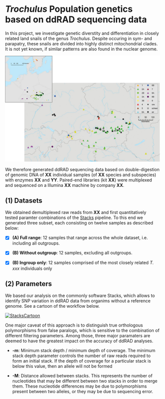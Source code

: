 # _Trochulus_ Population genetics based on ddRAD sequencing data

In this project, we investigate  genetic diverstity and differentiation in closely related land snails of the genus _Trochulus_. Despite occuring in sym- and parapatry, these snails are divided into highly distinct mitochondrial clades. It is not yet known, if similar patterns are also found in the nuclear genome.

[![geographic sample](images/eyu02302.jpeg)](https://academic.oup.com/mollus/article/80/4/371/1850286?login=true)

We therefore generated ddRAD sequencing data based on double-digestion of genomic DNA of **XX** individual samples (of **XX** species and subspecies) with enzymes **XX** and **YY**. Paired-end libraries (kit **XX**) were multiplexed and sequenced on a Illumina **XX** machine by company **XX**.

## (1) Datasets

We obtained demultiplexed raw reads from **XX** and first quantitatively tested paramter combinations of the [Stacks](https://catchenlab.life.illinois.edu/stacks/manual/#pipe) pipeline. To this end we generated three subset, each consisting on twelve samples as described below:

-   [x] **(A) Full range**: 12 samples that range across the whole dataset, i.e. including all outgroups.

-   [x] **(B) Without outgroup**: 12 samples, excluding all outgroups.
-   [x] **(B) Ingroup only**: 12 samples comprised of the most closely related _T. xxx_ individuals only

## (2) Parameters

We based our analysis on the commonly software Stacks, which allows to identify SNP variation in ddRAD data from organims without a reference genome. See a cartoon of the workflow below.

[![StacksCartoon](https://catchenlab.life.illinois.edu/stacks/param_tutorial/catalog.png)](https://catchenlab.life.illinois.edu/stacks/param_tut.php)

 One major caveat of this approach is to distinguish true orthologous polymorphisms from false paralogs, which is sensitive to the combination of different filtering parameters. Among those, three major paramaters are deemed to have the greatest impact on the accuracy of ddRAD analyses. 

-   **-m**: Minimum stack depth / minimum depth of coverage. The minimum stack depth parameter controls the number of raw reads required to form an initial stack. If the depth of coverage for a particular stack is below this value, then an allele will not be formed

-   **-M**: Distance allowed between stacks. This represents the number of nucleotides that may be different between two stacks in order to merge them. These nucleotide differences may be due to polymorphisms present between two alleles, or they may be due to sequencing error.
